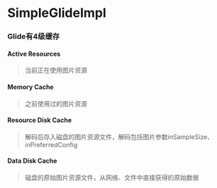# SimpleGlideImpl
### Glide有4级缓存

#### Active Resources
> 当前正在使用图片资源

#### Memory Cache
> 之前使用过的图片资源

#### Resource Disk Cache
> 解码后存入磁盘的图片资源文件，解码包括图片参数inSampleSize、inPreferredConfig

#### Data Disk Cache
> 磁盘的原始图片资源文件，从网络、文件中直接获得的原始数据
